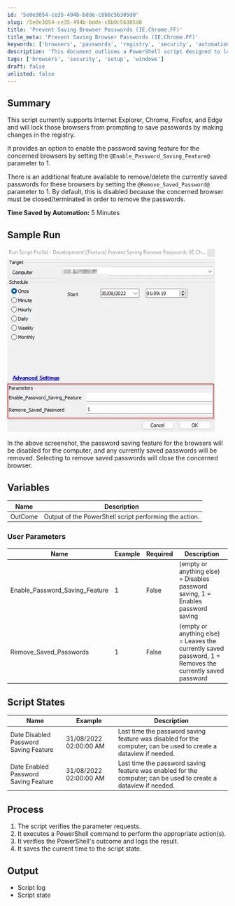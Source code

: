 ```yaml
---
id: '5e0e3054-ce35-494b-bdde-c8b0c56305d0'
slug: /5e0e3054-ce35-494b-bdde-c8b0c56305d0
title: 'Prevent Saving Browser Passwords (IE.Chrome.FF)'
title_meta: 'Prevent Saving Browser Passwords (IE.Chrome.FF)'
keywords: ['browsers', 'passwords', 'registry', 'security', 'automation']
description: 'This document outlines a PowerShell script designed to lock password saving features in Internet Explorer, Chrome, Firefox, and Edge by modifying the Windows registry. It includes options to enable password saving and to remove saved passwords, with detailed instructions and a sample run for user guidance.'
tags: ['browsers', 'security', 'setup', 'windows']
draft: false
unlisted: false
---
```


## Summary

This script currently supports Internet Explorer, Chrome, Firefox, and Edge and will lock those browsers from prompting to save passwords by making changes in the registry.

It provides an option to enable the password saving feature for the concerned browsers by setting the `@Enable_Password_Saving_Feature@` parameter to 1.

There is an additional feature available to remove/delete the currently saved passwords for these browsers by setting the `@Remove_Saved_Password@` parameter to 1. By default, this is disabled because the concerned browser must be closed/terminated in order to remove the passwords.

**Time Saved by Automation:** 5 Minutes

## Sample Run

![Sample Run](../../../static/img/docs/5e0e3054-ce35-494b-bdde-c8b0c56305d0/image_1.webp)

In the above screenshot, the password saving feature for the browsers will be disabled for the computer, and any currently saved passwords will be removed. Selecting to remove saved passwords will close the concerned browser.

## Variables

| Name                     | Description                                                   |
|--------------------------|---------------------------------------------------------------|
| OutCome                  | Output of the PowerShell script performing the action.       |

### User Parameters

| Name                       | Example | Required | Description                                                                                   |
|----------------------------|---------|----------|-----------------------------------------------------------------------------------------------|
| Enable_Password_Saving_Feature | 1       | False    | (empty or anything else) = Disables password saving, 1 = Enables password saving            |
| Remove_Saved_Passwords     | 1       | False    | (empty or anything else) = Leaves the currently saved password, 1 = Removes the currently saved password |

## Script States

| Name                             | Example                  | Description                                                                                                        |
|----------------------------------|--------------------------|--------------------------------------------------------------------------------------------------------------------|
| Date Disabled Password Saving Feature | 31/08/2022 02:00:00 AM | Last time the password saving feature was disabled for the computer; can be used to create a dataview if needed. |
| Date Enabled Password Saving Feature  | 31/08/2022 02:00:00 AM | Last time the password saving feature was enabled for the computer; can be used to create a dataview if needed.  |

## Process

1. The script verifies the parameter requests.
2. It executes a PowerShell command to perform the appropriate action(s).
3. It verifies the PowerShell's outcome and logs the result.
4. It saves the current time to the script state.

## Output

- Script log
- Script state